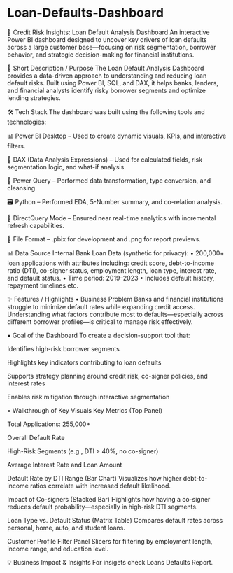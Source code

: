 # Loan-Defaults-Dashboard

💸 Credit Risk Insights: Loan Default Analysis Dashboard
An interactive Power BI dashboard designed to uncover key drivers of loan defaults across a large customer base—focusing on risk segmentation, borrower behavior, and strategic decision-making for financial institutions.

🎯 Short Description / Purpose
The Loan Default Analysis Dashboard provides a data-driven approach to understanding and reducing loan default risks. Built using Power BI, SQL, and DAX, it helps banks, lenders, and financial analysts identify risky borrower segments and optimize lending strategies.

🛠️ Tech Stack
The dashboard was built using the following tools and technologies:

📊 Power BI Desktop – Used to create dynamic visuals, KPIs, and interactive filters.

🧮 DAX (Data Analysis Expressions) – Used for calculated fields, risk segmentation logic, and what-if analysis.

🧹 Power Query – Performed data transformation, type conversion, and cleansing.

🗃️ Python – Performed EDA, 5-Number summary, and co-relation analysis.

🔄 DirectQuery Mode – Ensured near real-time analytics with incremental refresh capabilities.

📁 File Format – .pbix for development and .png for report previews.


📊 Data Source
Internal Bank Loan Data (synthetic for privacy):
• 200,000+ loan applications with attributes including: credit score, debt-to-income ratio (DTI), co-signer status, employment length, loan type, interest rate, and default status.
• Time period: 2019–2023
• Includes default history, repayment timelines etc.


✨ Features / Highlights
• Business Problem
Banks and financial institutions struggle to minimize default rates while expanding credit access. Understanding what factors contribute most to defaults—especially across different borrower profiles—is critical to manage risk effectively.

• Goal of the Dashboard
To create a decision-support tool that:

Identifies high-risk borrower segments

Highlights key indicators contributing to loan defaults

Supports strategy planning around credit risk, co-signer policies, and interest rates

Enables risk mitigation through interactive segmentation

• Walkthrough of Key Visuals
Key Metrics (Top Panel)

Total Applications: 255,000+

Overall Default Rate

High-Risk Segments (e.g., DTI > 40%, no co-signer)

Average Interest Rate and Loan Amount

Default Rate by DTI Range (Bar Chart)
Visualizes how higher debt-to-income ratios correlate with increased default likelihood.

Impact of Co-signers (Stacked Bar)
Highlights how having a co-signer reduces default probability—especially in high-risk DTI segments.

Loan Type vs. Default Status (Matrix Table)
Compares default rates across personal, home, auto, and student loans.

Customer Profile Filter Panel
Slicers for filtering by employment length, income range, and education level.

💡 Business Impact & Insights
For insigets check Loans Defaults Report.
